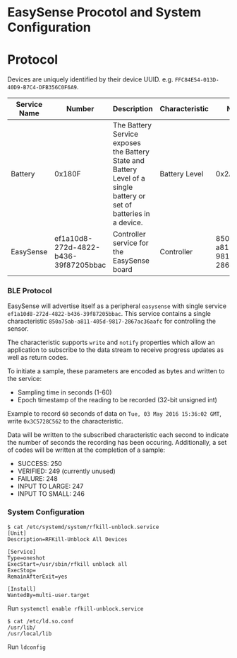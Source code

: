 # EasySense Procotol and System Configuration


# Protocol

Devices are uniquely identified by their device UUID. e.g. `FFC84E54-013D-40D9-B7C4-DFB356C0F6A9`.

| Service Name | Number | Description | Characteristic | Number | Properties |
|--------------|--------|-------------|----------------|--------|------------|
| Battery      | 0x180F | The Battery Service exposes the Battery State and Battery Level of a single battery or set of batteries in a device. | Battery Level | 0x2A19 | Read |
| EasySense | ef1a10d8-272d-4822-b436-39f87205bbac | Controller service for the EasySense board | Controller | 850a75ab-a811-405d-9817-2867ac36aafc | Write, Notify |

### BLE Protocol
EasySense will advertise itself as a peripheral `easysense` with single service `ef1a10d8-272d-4822-b436-39f87205bbac`.  This service contains a single characteristic `850a75ab-a811-405d-9817-2867ac36aafc` for controlling the sensor.  

The characteristic supports `write` and `notify` properties which allow an application to subscribe to the data stream to receive progress updates as well as return codes.  

To initiate a sample, these parameters are encoded as bytes and written to the service:
- Sampling time in seconds (1-60)
- Epoch timestamp of the reading to be recorded (32-bit unsigned int)

Example to record `60` seconds of data on `Tue, 03 May 2016 15:36:02 GMT`, write `0x3C5728C562` to the characteristic.

Data will be written to the subscribed characteristic each second to indicate the number of seconds the recording has been occuring.  Additionally, a set of codes will be written at the completion of a sample:
- SUCCESS: 250
- VERIFIED: 249 (currently unused)
- FAILURE: 248
- INPUT TO LARGE: 247
- INPUT TO SMALL: 246

### System Configuration

```
$ cat /etc/systemd/system/rfkill-unblock.service
[Unit]
Description=RFKill-Unblock All Devices

[Service]
Type=oneshot
ExecStart=/usr/sbin/rfkill unblock all
ExecStop=
RemainAfterExit=yes

[Install]
WantedBy=multi-user.target
```

Run `systemctl enable rfkill-unblock.service`


```
$ cat /etc/ld.so.conf
/usr/lib/
/usr/local/lib
```

Run `ldconfig`
